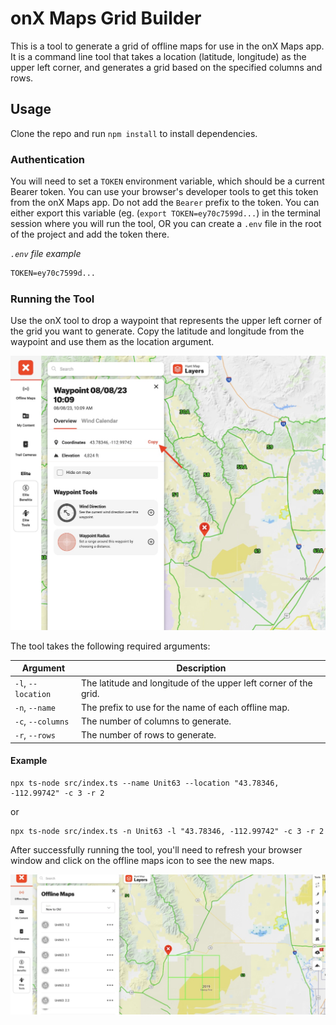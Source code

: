 # onX Maps Grid Builder

This is a tool to generate a grid of offline maps for use in the onX Maps app. It is a command line tool that takes a location (latitude, longitude) as the upper left corner, and generates a
grid based on the specified columns and rows.

## Usage

Clone the repo and run `npm install` to install dependencies.

### Authentication

You will need to set a `TOKEN` environment variable, which should be a current Bearer token. You can use your browser's developer tools to get this token from the onX Maps app. Do not add the `Bearer` prefix to the token. You can either export this variable (eg. (`export TOKEN=ey70c7599d...`) in the terminal session where you will run the tool, OR you can create a `.env` file in the root of the project and add the token there.

_`.env` file example_

```txt
TOKEN=ey70c7599d...
```

### Running the Tool

Use the onX tool to drop a waypoint that represents the upper left corner of the grid you want to generate. Copy the latitude and longitude from the waypoint and use them as the location argument.

![Initial Waypoint](./resources/waypoint.jpg)

The tool takes the following required arguments:

| Argument           | Description                                                      |
| ------------------ | ---------------------------------------------------------------- |
| `-l`, `--location` | The latitude and longitude of the upper left corner of the grid. |
| `-n`, `--name`     | The prefix to use for the name of each offline map.              |
| `-c`, `--columns`  | The number of columns to generate.                               |
| `-r`, `--rows`     | The number of rows to generate.                                  |

#### Example

```
npx ts-node src/index.ts --name Unit63 --location "43.78346, -112.99742" -c 3 -r 2
```

or

```
npx ts-node src/index.ts -n Unit63 -l "43.78346, -112.99742" -c 3 -r 2
```

After successfully running the tool, you'll need to refresh your browser window and click
on the offline maps icon to see the new maps.

![Final Grid](./resources/onx_grid.jpg)
